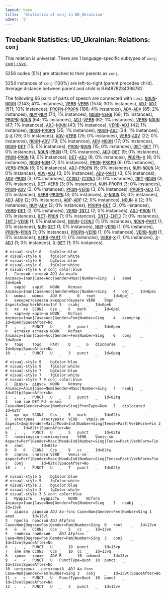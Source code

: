 ```yaml
---
layout: base
title:  'Statistics of conj in UD_Ukrainian'
udver: '2'
---
```


## Treebank Statistics: UD_Ukrainian: Relations: `conj`

This relation is universal.
There are 1 language-specific subtypes of `conj`: <tt><a href="uk-dep-conj-svc.html">conj:svc</a></tt>.

5256 nodes (5%) are attached to their parents as `conj`.

5254 instances of `conj` (100%) are left-to-right (parent precedes child).
Average distance between parent and child is 6.64878234398782.

The following 66 pairs of parts of speech are connected with `conj`: <tt><a href="uk-pos-NOUN.html">NOUN</a></tt>-<tt><a href="uk-pos-NOUN.html">NOUN</a></tt> (2143; 41% instances), <tt><a href="uk-pos-VERB.html">VERB</a></tt>-<tt><a href="uk-pos-VERB.html">VERB</a></tt> (1574; 30% instances), <tt><a href="uk-pos-ADJ.html">ADJ</a></tt>-<tt><a href="uk-pos-ADJ.html">ADJ</a></tt> (511; 10% instances), <tt><a href="uk-pos-PROPN.html">PROPN</a></tt>-<tt><a href="uk-pos-PROPN.html">PROPN</a></tt> (186; 4% instances), <tt><a href="uk-pos-ADV.html">ADV</a></tt>-<tt><a href="uk-pos-ADV.html">ADV</a></tt> (85; 2% instances), <tt><a href="uk-pos-NUM.html">NUM</a></tt>-<tt><a href="uk-pos-NUM.html">NUM</a></tt> (74; 1% instances), <tt><a href="uk-pos-NOUN.html">NOUN</a></tt>-<tt><a href="uk-pos-VERB.html">VERB</a></tt> (68; 1% instances), <tt><a href="uk-pos-PROPN.html">PROPN</a></tt>-<tt><a href="uk-pos-NOUN.html">NOUN</a></tt> (64; 1% instances), <tt><a href="uk-pos-ADJ.html">ADJ</a></tt>-<tt><a href="uk-pos-VERB.html">VERB</a></tt> (62; 1% instances), <tt><a href="uk-pos-VERB.html">VERB</a></tt>-<tt><a href="uk-pos-NOUN.html">NOUN</a></tt> (47; 1% instances), <tt><a href="uk-pos-ADJ.html">ADJ</a></tt>-<tt><a href="uk-pos-NOUN.html">NOUN</a></tt> (43; 1% instances), <tt><a href="uk-pos-VERB.html">VERB</a></tt>-<tt><a href="uk-pos-ADJ.html">ADJ</a></tt> (42; 1% instances), <tt><a href="uk-pos-NOUN.html">NOUN</a></tt>-<tt><a href="uk-pos-PROPN.html">PROPN</a></tt> (35; 1% instances), <tt><a href="uk-pos-NOUN.html">NOUN</a></tt>-<tt><a href="uk-pos-ADJ.html">ADJ</a></tt> (34; 1% instances), <tt><a href="uk-pos-X.html">X</a></tt>-<tt><a href="uk-pos-X.html">X</a></tt> (26; 0% instances), <tt><a href="uk-pos-ADV.html">ADV</a></tt>-<tt><a href="uk-pos-VERB.html">VERB</a></tt> (25; 0% instances), <tt><a href="uk-pos-VERB.html">VERB</a></tt>-<tt><a href="uk-pos-ADV.html">ADV</a></tt> (22; 0% instances), <tt><a href="uk-pos-NOUN.html">NOUN</a></tt>-<tt><a href="uk-pos-ADV.html">ADV</a></tt> (19; 0% instances), <tt><a href="uk-pos-ADV.html">ADV</a></tt>-<tt><a href="uk-pos-NOUN.html">NOUN</a></tt> (17; 0% instances), <tt><a href="uk-pos-NOUN.html">NOUN</a></tt>-<tt><a href="uk-pos-DET.html">DET</a></tt> (15; 0% instances), <tt><a href="uk-pos-PRON.html">PRON</a></tt>-<tt><a href="uk-pos-NOUN.html">NOUN</a></tt> (15; 0% instances), <tt><a href="uk-pos-DET.html">DET</a></tt>-<tt><a href="uk-pos-DET.html">DET</a></tt> (11; 0% instances), <tt><a href="uk-pos-NOUN.html">NOUN</a></tt>-<tt><a href="uk-pos-PRON.html">PRON</a></tt> (11; 0% instances), <tt><a href="uk-pos-ADJ.html">ADJ</a></tt>-<tt><a href="uk-pos-DET.html">DET</a></tt> (9; 0% instances), <tt><a href="uk-pos-PRON.html">PRON</a></tt>-<tt><a href="uk-pos-PRON.html">PRON</a></tt> (9; 0% instances), <tt><a href="uk-pos-DET.html">DET</a></tt>-<tt><a href="uk-pos-ADJ.html">ADJ</a></tt> (8; 0% instances), <tt><a href="uk-pos-PROPN.html">PROPN</a></tt>-<tt><a href="uk-pos-X.html">X</a></tt> (8; 0% instances), <tt><a href="uk-pos-NOUN.html">NOUN</a></tt>-<tt><a href="uk-pos-NUM.html">NUM</a></tt> (7; 0% instances), <tt><a href="uk-pos-PRON.html">PRON</a></tt>-<tt><a href="uk-pos-PROPN.html">PROPN</a></tt> (6; 0% instances), <tt><a href="uk-pos-VERB.html">VERB</a></tt>-<tt><a href="uk-pos-PRON.html">PRON</a></tt> (6; 0% instances), <tt><a href="uk-pos-ADJ.html">ADJ</a></tt>-<tt><a href="uk-pos-PROPN.html">PROPN</a></tt> (5; 0% instances), <tt><a href="uk-pos-NUM.html">NUM</a></tt>-<tt><a href="uk-pos-NOUN.html">NOUN</a></tt> (4; 0% instances), <tt><a href="uk-pos-ADV.html">ADV</a></tt>-<tt><a href="uk-pos-ADJ.html">ADJ</a></tt> (3; 0% instances), <tt><a href="uk-pos-ADV.html">ADV</a></tt>-<tt><a href="uk-pos-PART.html">PART</a></tt> (3; 0% instances), <tt><a href="uk-pos-ADV.html">ADV</a></tt>-<tt><a href="uk-pos-PRON.html">PRON</a></tt> (3; 0% instances), <tt><a href="uk-pos-CCONJ.html">CCONJ</a></tt>-<tt><a href="uk-pos-CCONJ.html">CCONJ</a></tt> (3; 0% instances), <tt><a href="uk-pos-DET.html">DET</a></tt>-<tt><a href="uk-pos-NOUN.html">NOUN</a></tt> (3; 0% instances), <tt><a href="uk-pos-DET.html">DET</a></tt>-<tt><a href="uk-pos-VERB.html">VERB</a></tt> (3; 0% instances), <tt><a href="uk-pos-NUM.html">NUM</a></tt>-<tt><a href="uk-pos-PROPN.html">PROPN</a></tt> (3; 0% instances), <tt><a href="uk-pos-PRON.html">PRON</a></tt>-<tt><a href="uk-pos-ADV.html">ADV</a></tt> (3; 0% instances), <tt><a href="uk-pos-PRON.html">PRON</a></tt>-<tt><a href="uk-pos-VERB.html">VERB</a></tt> (3; 0% instances), <tt><a href="uk-pos-PROPN.html">PROPN</a></tt>-<tt><a href="uk-pos-ADJ.html">ADJ</a></tt> (3; 0% instances), <tt><a href="uk-pos-VERB.html">VERB</a></tt>-<tt><a href="uk-pos-PROPN.html">PROPN</a></tt> (3; 0% instances), <tt><a href="uk-pos-X.html">X</a></tt>-<tt><a href="uk-pos-NOUN.html">NOUN</a></tt> (3; 0% instances), <tt><a href="uk-pos-ADJ.html">ADJ</a></tt>-<tt><a href="uk-pos-ADV.html">ADV</a></tt> (2; 0% instances), <tt><a href="uk-pos-ADP.html">ADP</a></tt>-<tt><a href="uk-pos-ADP.html">ADP</a></tt> (2; 0% instances), <tt><a href="uk-pos-NOUN.html">NOUN</a></tt>-<tt><a href="uk-pos-X.html">X</a></tt> (2; 0% instances), <tt><a href="uk-pos-NUM.html">NUM</a></tt>-<tt><a href="uk-pos-ADV.html">ADV</a></tt> (2; 0% instances), <tt><a href="uk-pos-PROPN.html">PROPN</a></tt>-<tt><a href="uk-pos-DET.html">DET</a></tt> (2; 0% instances), <tt><a href="uk-pos-VERB.html">VERB</a></tt>-<tt><a href="uk-pos-DET.html">DET</a></tt> (2; 0% instances), <tt><a href="uk-pos-VERB.html">VERB</a></tt>-<tt><a href="uk-pos-INTJ.html">INTJ</a></tt> (2; 0% instances), <tt><a href="uk-pos-ADJ.html">ADJ</a></tt>-<tt><a href="uk-pos-PRON.html">PRON</a></tt> (1; 0% instances), <tt><a href="uk-pos-DET.html">DET</a></tt>-<tt><a href="uk-pos-PRON.html">PRON</a></tt> (1; 0% instances), <tt><a href="uk-pos-INTJ.html">INTJ</a></tt>-<tt><a href="uk-pos-INTJ.html">INTJ</a></tt> (1; 0% instances), <tt><a href="uk-pos-INTJ.html">INTJ</a></tt>-<tt><a href="uk-pos-VERB.html">VERB</a></tt> (1; 0% instances), <tt><a href="uk-pos-NOUN.html">NOUN</a></tt>-<tt><a href="uk-pos-CCONJ.html">CCONJ</a></tt> (1; 0% instances), <tt><a href="uk-pos-NOUN.html">NOUN</a></tt>-<tt><a href="uk-pos-PART.html">PART</a></tt> (1; 0% instances), <tt><a href="uk-pos-NUM.html">NUM</a></tt>-<tt><a href="uk-pos-DET.html">DET</a></tt> (1; 0% instances), <tt><a href="uk-pos-NUM.html">NUM</a></tt>-<tt><a href="uk-pos-VERB.html">VERB</a></tt> (1; 0% instances), <tt><a href="uk-pos-PROPN.html">PROPN</a></tt>-<tt><a href="uk-pos-PRON.html">PRON</a></tt> (1; 0% instances), <tt><a href="uk-pos-PROPN.html">PROPN</a></tt>-<tt><a href="uk-pos-VERB.html">VERB</a></tt> (1; 0% instances), <tt><a href="uk-pos-VERB.html">VERB</a></tt>-<tt><a href="uk-pos-NUM.html">NUM</a></tt> (1; 0% instances), <tt><a href="uk-pos-VERB.html">VERB</a></tt>-<tt><a href="uk-pos-PART.html">PART</a></tt> (1; 0% instances), <tt><a href="uk-pos-VERB.html">VERB</a></tt>-<tt><a href="uk-pos-X.html">X</a></tt> (1; 0% instances), <tt><a href="uk-pos-X.html">X</a></tt>-<tt><a href="uk-pos-ADJ.html">ADJ</a></tt> (1; 0% instances), <tt><a href="uk-pos-X.html">X</a></tt>-<tt><a href="uk-pos-DET.html">DET</a></tt> (1; 0% instances).


~~~ conllu
# visual-style 8	bgColor:blue
# visual-style 8	fgColor:white
# visual-style 6	bgColor:blue
# visual-style 6	fgColor:white
# visual-style 6 8 conj	color:blue
1	Готовий	готовий	ADJ	Ao-msafn	Animacy=Inan|Case=Acc|Gender=Masc|Number=Sing	2	amod	_	Id=0peh
2	виріб	виріб	NOUN	Ncmsan	Animacy=Inan|Case=Acc|Gender=Masc|Number=Sing	4	obj	_	Id=0pei
3	можна	можна	ADV	R	_	0	root	_	Id=0pej
4	використовувати	використовувати	VERB	Vmpn	Aspect=Imp|VerbForm=Inf	3	csubj	_	Id=0pek
5	як	як	SCONJ	Css	_	6	mark	_	Id=0pel
6	картину	картина	NOUN	Ncfsan	Animacy=Inan|Case=Acc|Gender=Fem|Number=Sing	4	xcomp:sp	_	Id=0pem|SpaceAfter=No
7	,	,	PUNCT	U	_	8	punct	_	Id=0pen
8	вставку	вставка	NOUN	Ncfsan	Animacy=Inan|Case=Acc|Gender=Fem|Number=Sing	6	conj	_	Id=0peo
9	тощо	тощо	PART	Q	_	6	discourse	_	Id=0pep|SpaceAfter=No
10	.	.	PUNCT	U	_	3	punct	_	Id=0peq

~~~


~~~ conllu
# visual-style 9	bgColor:blue
# visual-style 9	fgColor:white
# visual-style 7	bgColor:blue
# visual-style 7	fgColor:white
# visual-style 7 9 conj	color:blue
1	Дідусь	дідусь	NOUN	Ncmsny	Animacy=Anim|Case=Nom|Gender=Masc|Number=Sing	7	nsubj	_	Id=02tp|SpaceAfter=No
2	,	,	PUNCT	U	_	3	punct	_	Id=02tq
3	той	той	DET	Pd--m-sna	Case=Nom|Gender=Masc|Number=Sing|PronType=Dem	7	dislocated	_	Id=02tr
4	що	що	SCONJ	Css	_	5	mark	_	Id=02ts
5	атестував	атестувати	VERB	Vmpis-sm	Aspect=Imp|Gender=Masc|Mood=Ind|Number=Sing|Tense=Past|VerbForm=Fin	3	acl	_	Id=02tt|SpaceAfter=No
6	,	,	PUNCT	U	_	5	punct	_	Id=02tu
7	посміхнувся	посміхнутися	VERB	Vmeis-sm	Aspect=Perf|Gender=Masc|Mood=Ind|Number=Sing|Tense=Past|VerbForm=Fin	0	root	_	Id=02tv
8	й	й	CCONJ	Ccs	_	9	cc	_	Id=02tw
9	спитав	спитати	VERB	Vmeis-sm	Aspect=Perf|Gender=Masc|Mood=Ind|Number=Sing|Tense=Past|VerbForm=Fin	7	conj	_	Id=02tx|SpaceAfter=No
10	:	:	PUNCT	U	_	7	punct	_	Id=02ty

~~~


~~~ conllu
# visual-style 5	bgColor:blue
# visual-style 5	fgColor:white
# visual-style 3	bgColor:blue
# visual-style 3	fgColor:white
# visual-style 3 5 conj	color:blue
1	Мудрість	мудрість	NOUN	Ncfsnn	Animacy=Inan|Case=Nom|Gender=Fem|Number=Sing	3	nsubj	_	Id=13vk
2	дідова	дідовий	ADJ	Ao-fsns	Case=Nom|Gender=Fem|Number=Sing	1	amod	_	Id=13vl
3	проста	простий	ADJ	Afpfsns	Case=Nom|Degree=Pos|Gender=Fem|Number=Sing	0	root	_	Id=13vm
4	й	й	CCONJ	Ccs	_	5	cc	_	Id=13vn
5	глибока	глибокий	ADJ	Afpfsns	Case=Nom|Degree=Pos|Gender=Fem|Number=Sing	3	conj	_	Id=13vo|SpaceAfter=No
6	,	,	PUNCT	U	_	10	punct	_	Id=13vp
7	але	але	CCONJ	Ccs	_	10	cc	_	Id=13vq
8	трохи	трохи	ADV	R	_	10	advmod	_	Id=13vr
9	«	«	PUNCT	U	PunctType=Quot	10	punct	_	Id=13vs|SpaceAfter=No
10	нетутешня	нетутешній	ADJ	Ao-fsns	Case=Nom|Gender=Fem|Number=Sing	3	conj	_	Id=13vt|SpaceAfter=No
11	»	»	PUNCT	U	PunctType=Quot	10	punct	_	Id=13vu|SpaceAfter=No
12	.	.	PUNCT	U	_	3	punct	_	Id=13vv

~~~


